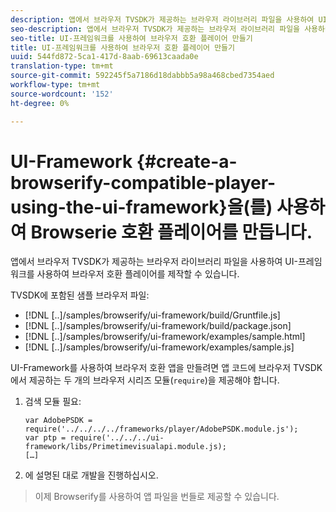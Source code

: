```yaml
---
description: 앱에서 브라우저 TVSDK가 제공하는 브라우저 라이브러리 파일을 사용하여 UI-프레임워크를 사용하여 브라우저 호환 플레이어를 제작할 수 있습니다.
seo-description: 앱에서 브라우저 TVSDK가 제공하는 브라우저 라이브러리 파일을 사용하여 UI-프레임워크를 사용하여 브라우저 호환 플레이어를 제작할 수 있습니다.
seo-title: UI-프레임워크를 사용하여 브라우저 호환 플레이어 만들기
title: UI-프레임워크를 사용하여 브라우저 호환 플레이어 만들기
uuid: 544fd872-5ca1-417d-8aab-69613caada0e
translation-type: tm+mt
source-git-commit: 592245f5a7186d18dabbb5a98a468cbed7354aed
workflow-type: tm+mt
source-wordcount: '152'
ht-degree: 0%

---
```



# UI-Framework {#create-a-browserify-compatible-player-using-the-ui-framework}을(를) 사용하여 Browserie 호환 플레이어를 만듭니다.

앱에서 브라우저 TVSDK가 제공하는 브라우저 라이브러리 파일을 사용하여 UI-프레임워크를 사용하여 브라우저 호환 플레이어를 제작할 수 있습니다.

TVSDK에 포함된 샘플 브라우저 파일:

* [!DNL [..]/samples/browserify/ui-framework/build/Gruntfile.js]
* [!DNL [..]/samples/browserify/ui-framework/build/package.json]
* [!DNL [..]/samples/browserify/ui-framework/examples/sample.html]
* [!DNL [..]/samples/browserify/ui-framework/examples/sample.js]

UI-Framework를 사용하여 브라우저 호환 앱을 만들려면 앱 코드에 브라우저 TVSDK에서 제공하는 두 개의 브라우저 시리즈 모듈(`require`)을 제공해야 합니다.

1. 검색 모듈 필요:

   ```
   var AdobePSDK = require('../../../../frameworks/player/AdobePSDK.module.js');  
   var ptp = require('../../../ui-framework/libs/Primetimevisualapi.module.js);  
   […]
   ```

1. [](../../../browser-tvsdk-2.4/getting-started/c-psdk-browser-tvsdk-2.4-create-a-basic-player/t-psdk-browser-tvsdk-2.4-create-basic-player-uif.md)에 설명된 대로 개발을 진행하십시오.
>이제 Browserify를 사용하여 앱 파일을 번들로 제공할 수 있습니다.
